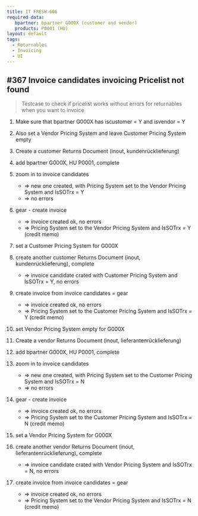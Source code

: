 ```yaml
---
title: IT FRESH-606
required data:
   bpartner: bpartner G000X (customer and vendor)
   products: P0001 (HU)   
layout: default
tags:
  - Returnables
  - Invoicing
  - UI
---
```


## #367 Invoice candidates invoicing Pricelist not found

> Testcase to check if pricelist works without errors for returnables when you want to invoice

1. Make sure that bpartner G000X has iscustomer = Y and isvendor = Y

1. Also set a Vendor Pricing System and leave Customer Pricing System empty

1. Create a customer Returns Document (inout, kundenrücklieferung)

1. add bpartner G000X, HU P0001, complete

1. zoom in to invoice candidates
	* => new one created, with Pricing System set to the Vendor Pricing System and IsSOTrx = Y
	* => no errors

1. gear - create invoice
	* => invoice created ok, no errors
	* => Pricing System set to the Vendor Pricing System and IsSOTrx = Y (credit memo)
	
1. set a Customer Pricing System for G000X

1. create another customer Returns Document (inout, kundenrücklieferung), complete
	* => invoice candidate crated with Customer Pricing System and IsSOTrx = Y, no errors
	
1. create invoice from invoice candidates = gear
	* => invoice created ok, no errors
	* => Pricing System set to the Customer Pricing System and IsSOTrx = Y (credit memo)
	
1. set Vendor Pricing System empty for G000X

1. Create a vendor Returns Document (inout, lieferantenrücklieferung)

1. add bpartner G000X, HU P0001, complete

1. zoom in to invoice candidates
	* => new one created, with Pricing System set to the Customer Pricing System and IsSOTrx = N 
	* => no errors

1. gear - create invoice
	* => invoice created ok, no errors
	* => Pricing System set to the Customer Pricing System and IsSOTrx = N (credit memo)
	
1. set a Vendor Pricing System for G000X

1. create another vendor Returns Document (inout, lieferantenrücklieferung), complete
	* => invoice candidate crated with Vendor Pricing System and IsSOTrx = N, no errors
	
1. create invoice from invoice candidates = gear
	* => invoice created ok, no errors
	* => Pricing System set to the Vendor Pricing System and IsSOTrx = N (credit memo)